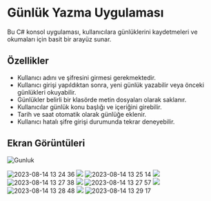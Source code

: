 # Günlük Yazma Uygulaması
Bu C# konsol uygulaması, kullanıcılara günlüklerini kaydetmeleri ve okumaları için basit bir arayüz sunar.

## Özellikler
* Kullanıcı adını ve şifresini girmesi gerekmektedir.
* Kullanıcı girişi yapıldıktan sonra, yeni günlük yazabilir veya önceki günlükleri okuyabilir.
* Günlükler belirli bir klasörde metin dosyaları olarak saklanır.
* Kullanıcılar günlük konu başlığı ve içeriğini girebilir.
* Tarih ve saat otomatik olarak günlüğe eklenir.
* Kullanıcı hatalı şifre girişi durumunda tekrar deneyebilir.

## Ekran Görüntüleri
![Gunluk](https://raw.githubusercontent.com/MirayDurgun/Gunluk_Yazma/main/assets/117771962/2eeb537f-6b1e-43ec-a01f-101a12448cff.png)

![2023-08-14 13 24 36](https://github.com/MirayDurgun/Gunluk_Yazma/assets/117771962/2eeb537f-6b1e-43ec-a01f-101a12448cff)
<img src="https://user-images.githubusercontent.com/73097560/115834477-dbab4500-a447-11eb-908a-139a6edaec5c.gif"> 
![2023-08-14 13 25 14](https://github.com/MirayDurgun/Gunluk_Yazma/assets/117771962/d732cfc5-a7b5-4865-bce9-0ec138be2e0a)
<img src="https://user-images.githubusercontent.com/73097560/115834477-dbab4500-a447-11eb-908a-139a6edaec5c.gif"> 
![2023-08-14 13 27 38](https://github.com/MirayDurgun/Gunluk_Yazma/assets/117771962/62f8fcfd-1251-4b8f-ad45-ded9bb446182)
<img src="https://user-images.githubusercontent.com/73097560/115834477-dbab4500-a447-11eb-908a-139a6edaec5c.gif"> 
![2023-08-14 13 27 57](https://github.com/MirayDurgun/Gunluk_Yazma/assets/117771962/adcaa602-fab5-4346-80c2-778b951ebca3)
<img src="https://user-images.githubusercontent.com/73097560/115834477-dbab4500-a447-11eb-908a-139a6edaec5c.gif"> 
![2023-08-14 13 28 48](https://github.com/MirayDurgun/Gunluk_Yazma/assets/117771962/2cfd5d5b-85b9-4f58-91bb-b51a008b7009)
<img src="https://user-images.githubusercontent.com/73097560/115834477-dbab4500-a447-11eb-908a-139a6edaec5c.gif"> 
![2023-08-14 13 29 17](https://github.com/MirayDurgun/Gunluk_Yazma/assets/117771962/a484a630-b66f-4951-a105-174794f271ea)
